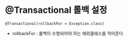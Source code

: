 # @Transactional 롤백 설정

`@Transactional(rollbackFor = Exception.class)`

- rollbackFor : 롤백이 수행되어야 하는 예외클래스를 적어준다
